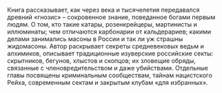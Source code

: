 <!--2024-01-21 22:38:45-->
Книга рассказывает, как через века и тысячелетия передавался древний «гнозис» – сокровенное знание, поведанное богами первым людям. О том, кто такие катары, розенкрейцеры, мартинисты и иллюминаты; чем отличаются карбонарии от кальдерариев; какими делами занимались масоны в России и так ли уж страшны жидомасоны. Автор раскрывает секреты средневековых ведьм и алхимиков, описывает традиционные изуверские российские секты: скрытников, бегунов, хлыстов и скопцов; их зловещие обряды, связанные с членовредительством и даже убийствами. Отдельные главы посвящены криминальным сообществам, тайнам нацистского Рейха, современным сектам и закрытым клубам «для избранных».